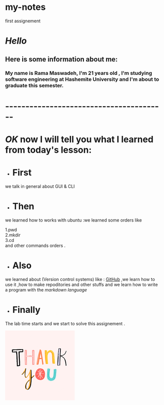 # my-notes
first assignement

# ***Hello***
## Here is some information about me:
### My name is Rama Maswadeh, I'm 21 years old , I'm studying software engineering at Hashemite University and I'm about to graduate this semester.


# ----------------------------------------

# *OK* now I will tell you what I learned from today's lesson:

+ # First 
we talk in general about GUI & CLI  
+ # Then 
we learned how to works with ubuntu :we learned some orders like 

1.pwd  
2.mkdir  
3.cd  
and other commands orders  .  

+ # Also 
we learned about (Version control systems) like : [GitHub](https://github.com/) ,we learn how to use it ,how to make repoditories and other stuffs and we learn how to write a program with the *markdown language*  

+ # Finally 
The lab time starts and we start to solve this assignement .  

![Thank you](thank%20you.png)
